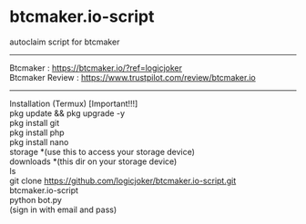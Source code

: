 # btcmaker.io-script
autoclaim script for btcmaker
*****
Btcmaker : https://btcmaker.io/?ref=logicjoker<br>
Btcmaker Review : https://www.trustpilot.com/review/btcmaker.io<br>
*****
Installation (Termux) [Important!!!]<br>
pkg update && pkg upgrade -y<br>
pkg install git<br>
pkg install php<br>
pkg install nano<br>
storage *(use this to access your storage device)<br>
downloads *(this dir on your storage device)<br>
ls<br>
git clone https://github.com/logicjoker/btcmaker.io-script.git<br>
btcmaker.io-script<br>
python bot.py<br> (sign in with email and pass)
